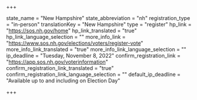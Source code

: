 +++

state_name = "New Hampshire"
state_abbreviation = "nh"
registration_type = "in-person"
translationKey = "New Hampshire"
type = "register"
hp_link = "https://sos.nh.gov/home"
hp_link_translated = "true"
hp_link_language_selection = ""
more_info_link = "https://www.sos.nh.gov/elections/voters/register-vote"
more_info_link_translated = "true"
more_info_link_language_selection = ""
ip_deadline = "Tuesday, November 8, 2022"
confirm_registration_link = "https://app.sos.nh.gov/voterinformation"
confirm_registration_link_translated = "true"
confirm_registration_link_language_selection = ""
default_ip_deadline = "Available up to and including on Election Day"

+++